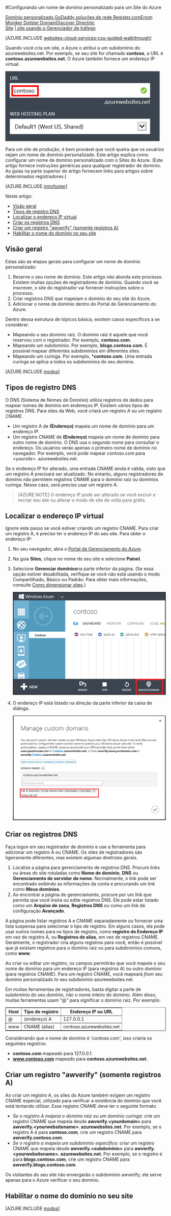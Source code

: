 <properties 
	pageTitle="Configurar um nome de domínio personalizado para um site do Azure" 
	description="Saiba como usar um nome de domínio personalizado com Webstes do Azure" 
	services="web-sites" 
	documentationCenter="" 
	authors="blackmist" 
	manager="wpickett" 
	editor=""/>

<tags 
	ms.service="web-sites" 
	ms.workload="web" 
	ms.tgt_pltfrm="na" 
	ms.devlang="na" 
	ms.topic="article" 
	ms.date="09/17/2014" 
	ms.author="larryfr, jroth, mwasson"/>

#Configurando um nome de domínio personalizado para um Site do Azure

<div class="dev-center-tutorial-selector sublanding"><a href="/pt-br/documentation/articles/web-sites-custom-domain-name" title="Custom Domain" class="current">Domínio personalizado</a><a href="/pt-br/documentation/articles/web-sites-godaddy-custom-domain-name" title="GoDaddy"> GoDaddy</a><a href="/pt-br/documentation/articles/web-sites-network-solutions-custom-domain-name" title="Network Solutions"> soluções de rede</a><a href="/pt-br/documentation/articles/web-sites-registerdotcom-custom-domain-name" title="Register.com"> Register.com</a><a href="/pt-br/documentation/articles/web-sites-enom-custom-domain-name" title="Enom">Enom</a><a href="/pt-br/documentation/articles/web-sites-moniker-custom-domain-name" title="Moniker"> Moniker </a><a href="/pt-br/documentation/articles/web-sites-dotster-custom-domain-name" title="Dotster">Dotster</a><a href="/pt-br/documentation/articles/web-sites-domaindiscover-custom-domain-name" title="DomainDiscover"> DomainDiscover </a><a href="/pt-br/documentation/articles/web-sites-directnic-custom-domain-name" title="Directnic">Directnic </a></div>
<div class="dev-center-tutorial-subselector"><a href="/pt-br/documentation/articles/web-sites-custom-domain-name/" title="Websites" class="current">Site</a> |<a href="/pt-br/documentation/articles/web-sites-traffic-manager-custom-domain-name/" title="Website using Traffic Manager"> site usando o Gerenciador de tráfego</a></div>

[AZURE.INCLUDE [websites-cloud-services-css-guided-walkthrough](../includes/websites-cloud-services-css-guided-walkthrough.md)]

Quando você cria um site, o Azure o atribui a um subdomínio do azurewebsites.net. Por exemplo, se seu site for chamado **contoso**, a URL é **contoso.azurewebsites.net**. O Azure também fornece um endereço IP virtual.

![subdomínio contoso.azurewebsites.net][subdomínio]

Para um site de produção, é bem provável que você queira que os usuários vejam um nome de domínio personalizado. Este artigo explica como configurar um nome de domínio personalizado com o Sites do Azure. (Este artigo fornece instruções genéricas para qualquer registrador de domínio. As guias na parte superior do artigo fornecem links para artigos sobre determinados registradores.)

[AZURE.INCLUDE [introfooter](../includes/custom-dns-web-site-intro-notes.md)]

Neste artigo:


-   [Visão geral]
-   [Tipos de registro DNS]
-   [Localizar o endereço IP virtual]
-   [Criar os registros DNS]
-   [Criar um registro "awverify" (somente registros A)](#awverify)
-   [Habilitar o nome do domínio no seu site]


## Visão geral

Estas são as etapas gerais para configurar um nome de domínio personalizado:

1. Reserve o seu nome de domínio. Este artigo não aborda este processo. Existem muitas opções de registradores de domínio. Quando você se inscrever, o site do registrador vai fornecer instruções sobre o processo.
1. Criar registros DNS que mapeiam o domínio do seu site do Azure. 
1. Adicionar o nome de domínio dentro do Portal de Gerenciamento do Azure. 

Dentro dessa estrutura de tópicos básica, existem casos específicos a se considerar:

- Mapeando o seu domínio raiz. O domínio raiz é aquele que você reservou com o registrador. Por exemplo, **contoso.com**.
- Mapeando um subdomínio. Por exemplo, **blogs.contoso.com**.  É possível mapear diferentes subdomínios em diferentes sites.
- Mapeando um curinga. Por exemplo, ***contoso.com**. Uma entrada curinga se aplica a todos os subdomínios do seu domínio. 
 
[AZURE.INCLUDE [modos](../includes/custom-dns-web-site-modes.md)]


## Tipos de registro DNS

O DNS (Sistema de Nomes de Domínio) utiliza registros de dados para mapear nomes de domínio em endereços IP. Existem vários tipos de registros DNS. Para sites da Web, você criará um registro *A* ou um registro *CNAME*.

- Um registro A de **(Endereço)** mapeia um nome de domínio para um endereço IP. 
- Um registro CNAME de **(Endereço)** mapeia um nome de domínio para outro nome de domínio. O DNS usa o segundo nome para consultar o endereço. Os usuários verão apenas o primeiro nome de domínio no navegador. Por exemplo, você pode mapear contoso.com para *&lt;yoursite&gt;*. azurewebsites.net. 

Se o endereço IP for alterado, uma entrada CNAME ainda é válida, visto que um registro A precisará ser atualizado. No entanto, alguns registradores de domínio não permitem registros CNAME para o domínio raiz ou domínios curinga. Nesse caso, será preciso usar um registro A. 

> [AZURE.NOTE] O endereço IP pode ser alterado se você excluir e recriar seu site ou alterar o modo de site de volta para grátis.


## Localizar o endereço IP virtual 

Ignore este passo se você estiver criando um registro CNAME. Para criar um registro A, é preciso ter o endereço IP do seu site. Para obter o endereço IP:

1.	No seu navegador, abra o [Portal de Gerenciamento do Azure](https://manage.windowsazure.com).
2.	Na guia **Sites**, clique no nome do seu site e selecione **Painel**.
3.	Selecione **Gerenciar domínios**na parte inferior da página. (Se essa opção estiver desabilitada, verifique se você não está usando o modo Compartilhado, Básico ou Padrão. Para obter mais informações, consulte [Como dimensionar sites](http://azure.microsoft.com/documentation/articles/web-sites-scale/).) 

	![](media/web-sites-custom-domain-name/dncmntask-cname-6.png)

4.	O endereço IP está listado na direção da parte inferior da caixa de diálogo.

	![](media/web-sites-custom-domain-name/ipaddress.png)

## Criar os registros DNS

Faça logon em seu registrador de domínio e use a ferramenta para adicionar um registro A ou CNAME. Os sites de registradores são ligeiramente diferentes, mas existem algumas diretrizes gerais. 

1.	Localize a página para gerenciamento de registros DNS. Procure links ou áreas do site rotuladas como **Nome de domínio**, **DNS** ou **Gerenciamento de servidor de nome**. Normalmente, o link pode ser encontrado exibindo as informações da conta e procurando um link como **Meus domínios**.
2.	Ao encontrar a página de gerenciamento, procure por um link que permita que você insira ou edite registros DNS. Ele pode estar listado como um **Arquivo de zona**, **Registros DNS** ou como um link de configuração **Avançado**.

A página pode listar registros A e CNAME separadamente ou fornecer uma lista suspensa para selecionar o tipo de registro. Em alguns casos, ela pode usar outros nomes para os tipos de registro, como **registro de Endereço IP** em vez de registro A, ou **Registros de alias**, em vez de registros CNAME.  Geralmente, o registrador cria alguns registros para você, então é possível que já existam registros para o domínio raiz ou para subdomínios comuns, como **www**.

Ao criar ou editar um registro, os campos permitirão que você mapeie o seu nome de domínio para um endereço IP (para registros A) ou outro domínio (para registros CNAME). Para um registro CNAME, você mapeará *from* seu domínio personalizado *to* seu subdomínio azurewebsites.net. 

Em muitas ferramentas de registradores, basta digitar a parte de subdomínio do seu domínio, não o nome inteiro do domínio. Além disso, muitas ferramentas usam "@" para significar o domínio raiz. Por exemplo:

<table cellspacing="0" border="1">
<tr>
	<th>Host</th>
	<th>Tipo de registro</th>
	<th>Endereço IP ou URL</th>
</tr>
<tr>
	<td>@</td>
	<td>(endereço) A</td>
	<td>127.0.0.1</td>
</tr>
<tr>
	<td>www</td>
	<td>CNAME (alias)</td>
	<td>contoso.azurewebsites.net</td>
</tr>
</table>

Considerando que o nome de domínio é 'contoso.com', isso criaria os seguintes registros:

- **contoso.com** mapeado para 127.0.0.1.
- **www.contoso.com** mapeado para **contoso.azurewebsites.net**.


<h2 id="awverify">Criar um registro "awverify" (somente registros A)</h2>

Ao criar um registro A, os sites do Azure também exigem um registro CNAME especial, utilizado para verificar a existência do domínio que você está tentando utilizar. Esse registro CNAME deve ter o seguinte formato. 

- *Se o registro A mapeia o domínio raiz ou um domínio curinga:* crie um registro CNAME que mapeia desde **awverify.&lt;yourdomain&gt;** para **awverify.&lt;yourwebsitename&gt;. azurewebsites.net**. Por exemplo, se o registro A é para **contoso.com**, crie um registro CNAME para **awverify.contoso.com**.
- *Se o registro a mapeia um subdomínio específico:* criar um registro CNAME que mapeia desde **awverify.&lt;subdomínio&gt;** para **awverify.&lt;yourwebsitename&gt;. azurewebsites.net**. Por exemplo, se o registro é para **blogs.contoso.com**, crie um registro CNAME para **awverify.blogs.contoso.com**.

Os visitantes do seu site não enxergarão o subdomínio awverify; ele serve apenas para o Azure verificar o seu domínio.

## Habilitar o nome do domínio no seu site

[AZURE.INCLUDE [modos](../includes/custom-dns-web-site-enable-on-web-site.md)]


<!-- Anchors. -->
[Visão geral]: #overview
[Tipos de registro DNS]: #dns-record-types
[Localizar o endereço IP virtual]: #find-the-virtual-ip-address
[Criar os registros DNS]: #create-the-dns-records
[Habilitar o nome do domínio no seu site]: #enable-the-domain-name-on-your-website

<!-- Images -->
[subdomínio]: media/web-sites-custom-domain-name/azurewebsites-subdomain.png

<!--HONumber=42-->
